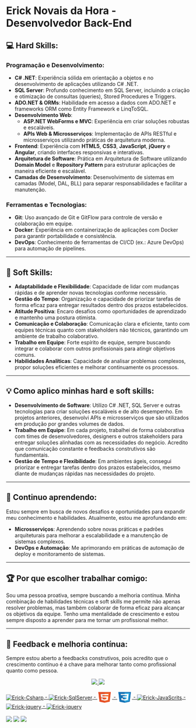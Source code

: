 
# Erick Novais da Hora - Desenvolvedor Back-End

## 💻 Hard Skills:

### **Programação e Desenvolvimento:**
- **C# .NET**: Experiência sólida em orientação a objetos e no desenvolvimento de aplicações utilizando C# .NET.
- **SQL Server**: Profundo conhecimento em SQL Server, incluindo a criação e otimização de consultas (queries), Stored Procedures e Triggers.
- **ADO.NET & ORMs**: Habilidade em acesso a dados com ADO.NET e frameworks ORM como Entity Framework e LinqToSQL.
- **Desenvolvimento Web**:
  - **ASP.NET WebForms e MVC**: Experiência em criar soluções robustas e escaláveis.
  - **APIs Web & Microsserviços**: Implementação de APIs RESTful e microsserviços utilizando práticas de arquitetura moderna.
- **Frontend**: Experiência com **HTML5**, **CSS3**, **JavaScript**, **jQuery** e **Angular**, criando interfaces responsivas e interativas.
- **Arquitetura de Software**: Prática em Arquitetura de Software utilizando **Domain Model** e **Repository Pattern** para estruturar aplicações de maneira eficiente e escalável.
- **Camadas de Desenvolvimento**: Desenvolvimento de sistemas em camadas (Model, DAL, BLL) para separar responsabilidades e facilitar a manutenção.

### **Ferramentas e Tecnologias**:
- **Git**: Uso avançado de Git e GitFlow para controle de versão e colaboração em equipe.
- **Docker**: Experiência em containerização de aplicações com Docker para garantir portabilidade e consistência.
- **DevOps**: Conhecimento de ferramentas de CI/CD (ex.: Azure DevOps) para automação de pipelines.

---

## 🤝 Soft Skills:

- **Adaptabilidade e Flexibilidade**: Capacidade de lidar com mudanças rápidas e de aprender novas tecnologias conforme necessário.
- **Gestão do Tempo**: Organização e capacidade de priorizar tarefas de forma eficaz para entregar resultados dentro dos prazos estabelecidos.
- **Atitude Positiva**: Encaro desafios como oportunidades de aprendizado e mantenho uma postura otimista.
- **Comunicação e Colaboração**: Comunicação clara e eficiente, tanto com equipes técnicas quanto com stakeholders não técnicos, garantindo um ambiente de trabalho colaborativo.
- **Trabalho em Equipe**: Forte espírito de equipe, sempre buscando integrar e colaborar com outros profissionais para atingir objetivos comuns.
- **Habilidades Analíticas**: Capacidade de analisar problemas complexos, propor soluções eficientes e melhorar continuamente os processos.

---

## 💡 Como aplico minhas hard e soft skills:

- **Desenvolvimento de Software**: Utilizo C# .NET, SQL Server e outras tecnologias para criar soluções escaláveis e de alto desempenho. Em projetos anteriores, desenvolvi APIs e microsserviços que são utilizados em produção por grandes volumes de dados.
- **Trabalho em Equipe**: Em cada projeto, trabalhei de forma colaborativa com times de desenvolvedores, designers e outros stakeholders para entregar soluções alinhadas com as necessidades do negócio. Acredito que comunicação constante e feedbacks construtivos são fundamentais.
- **Gestão de Tempo e Flexibilidade**: Em ambientes ágeis, consegui priorizar e entregar tarefas dentro dos prazos estabelecidos, mesmo diante de mudanças rápidas nas necessidades do projeto.

---

## 🌱 Continuo aprendendo:

Estou sempre em busca de novos desafios e oportunidades para expandir meu conhecimento e habilidades. Atualmente, estou me aprofundando em:
- **Microsserviços**: Aprendendo sobre novas práticas e padrões arquiteturais para melhorar a escalabilidade e a manutenção de sistemas complexos.
- **DevOps e Automação**: Me aprimorando em práticas de automação de deploy e monitoramento de sistemas.

---

## 🏆 Por que escolher trabalhar comigo:

Sou uma pessoa proativa, sempre buscando a melhoria contínua. Minha combinação de habilidades técnicas e soft skills me permite não apenas resolver problemas, mas também colaborar de forma eficaz para alcançar os objetivos da equipe. Tenho uma mentalidade de crescimento e estou sempre disposto a aprender para me tornar um profissional melhor.

---

## 💬 Feedback e melhoria contínua:

Sempre estou aberto a feedbacks construtivos, pois acredito que o crescimento contínuo é a chave para melhorar tanto como profissional quanto como pessoa.

<div align="center">
  <a href="https://github.com/ericknovais">
  <img height="180em" src="https://github-readme-stats.vercel.app/api?username=ericknovais&show_icons=true&theme=github_dark&include_all_commits=true&count_private=true"/>
  <img height="180em" src="https://github-readme-stats.vercel.app/api/top-langs/?username=ericknovais&layout=compact&langs_count=7&theme=github_dark"/>
    
</div>
<div style="display: inline_block"><br>
  <img align="center" alt="Erick-Csharp" height="30" width="40" src="https://cdn.jsdelivr.net/gh/devicons/devicon/icons/csharp/csharp-original.svg">
  -
  <img align="center" alt="Erick-SqlServer" height="25" width="40" src="https://cdn.jsdelivr.net/gh/devicons/devicon/icons/microsoftsqlserver/microsoftsqlserver-plain.svg"/>
  -
  <img align="center" alt="Erick-HTML" height="30" width="40" src="https://raw.githubusercontent.com/devicons/devicon/master/icons/html5/html5-original.svg">
  -
  <img align="center" alt="Erick-CSS" height="30" width="40" src="https://raw.githubusercontent.com/devicons/devicon/master/icons/css3/css3-original.svg">
  -
  <img align="center" alt="Erick-JavaScrits" height="30" width="40" src="https://cdn.jsdelivr.net/gh/devicons/devicon/icons/javascript/javascript-plain.svg">
  -
  <img align="center" alt="Erick-jquery" height="30" width="40" src="https://cdn.jsdelivr.net/gh/devicons/devicon/icons/jquery/jquery-plain-wordmark.svg">
  -
  <img align="center" alt="Erick-jquery" height="30" width="40" src="https://cdn.jsdelivr.net/gh/devicons/devicon/icons/typescript/typescript-original.svg">
  <img align="right"  height="150" style="border-radius:50px;">
</div>
<div> 
 <br> 
<a href="https://instagram.com/novaisdh" target="_blank"><img src="https://img.shields.io/badge/-Instagram-%23E4405F?style=for-the-badge&logo=instagram&logoColor=white" target="_blank"></a>
 <a href="https://www.linkedin.com/in/ericknovais" target="_blank"><img src="https://img.shields.io/badge/-LinkedIn-%230077B5?style=for-the-badge&logo=linkedin&logoColor=white" target="_blank"></a>
  <a href = "mailto:erick.hora@outlook.com"><img src="https://img.shields.io/badge/-Email-%23333?style=for-the-badge&logo=gmail&logoColor=white" target="_blank"></a>
</div>
